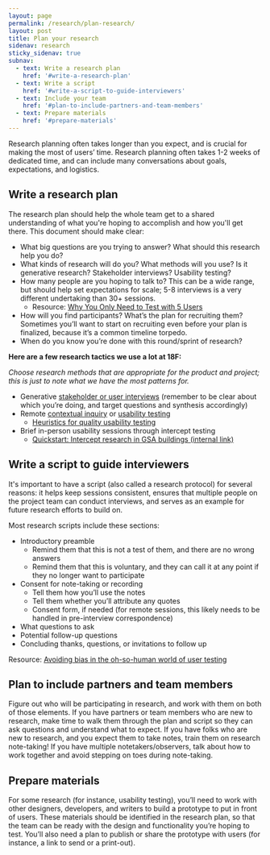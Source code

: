 ```yaml
---
layout: page
permalink: /research/plan-research/
layout: post
title: Plan your research
sidenav: research
sticky_sidenav: true
subnav:
  - text: Write a research plan
    href: '#write-a-research-plan'
  - text: Write a script
    href: '#write-a-script-to-guide-interviewers'
  - text: Include your team
    href: '#plan-to-include-partners-and-team-members'
  - text: Prepare materials
    href: '#prepare-materials'
---
```


Research planning often takes longer than you expect, and is crucial for making the most of users’ time. Research planning often takes 1-2 weeks of dedicated time, and can include many conversations about goals, expectations, and logistics.

## Write a research plan 

The research plan should help the whole team get to a shared understanding of what you're hoping to accomplish and how you'll get there. This document should make clear:

- What big questions are you trying to answer? What should this research help you do?
- What kinds of research will do you? What methods will you use? Is it generative research? Stakeholder interviews? Usability testing?
- How many people are you hoping to talk to? This can be a wide range, but should help set expectations for scale; 5-8 interviews is a very different undertaking than 30+ sessions.
    - Resource: [Why You Only Need to Test with 5 Users](https://www.nngroup.com/articles/why-you-only-need-to-test-with-5-users/)
- How will you find participants? What’s the plan for recruiting them? Sometimes you’ll want to start on recruiting even before your plan is finalized, because it’s a common timeline torpedo.
- When do you know you’re done with this round/sprint of research?

**Here are a few research tactics we use a lot at 18F:**

_Choose research methods that are appropriate for the product and project; this is just to note what we have the most patterns for._

- Generative [stakeholder or user interviews](https://methods.18f.gov/#stakeholder-and-user-interviews) (remember to be clear about which you’re doing, and target questions and synthesis accordingly)
- Remote [contextual inquiry](https://methods.18f.gov/#contextual-inquiry) or [usability testing](https://methods.18f.gov/#usability-testing)
    - [Heuristics for quality usability testing](https://docs.google.com/document/d/1qfGp3H1pdOlNbMYuJNQGyBIkpOcQErduDAl0adv1X-w/edit)
- Brief in-person usability sessions through intercept testing
    - [Quickstart: Intercept research in GSA buildings (internal link)](https://docs.google.com/document/d/1ph3fP2rGr0FeXSeueRD4YmIJYF3f-3yIoI-uDz6iwsI/edit#heading=h.ssdnqe2zdwhz)

## Write a script to guide interviewers

It's important to have a script (also called a research protocol) for several reasons: it helps keep sessions consistent, ensures that multiple people on the project team can conduct interviews, and serves as an example for future research efforts to build on.

Most research scripts include these sections:

- Introductory preamble
    - Remind them that this is not a test of them, and there are no wrong answers
    - Remind them that this is voluntary, and they can call it at any point if they no longer want to participate
- Consent for note-taking or recording
    - Tell them how you’ll use the notes
    - Tell them whether you’ll attribute any quotes
    - Consent form, if needed (for remote sessions, this likely needs to be handled in pre-interview correspondence)
- What questions to ask
- Potential follow-up questions
- Concluding thanks, questions, or invitations to follow up

Resource: [Avoiding bias in the oh-so-human world of user testing](https://blog.optimalworkshop.com/avoiding-bias-in-the-oh-so-human-world-of-user-testing)

## Plan to include partners and team members

Figure out who will be participating in research, and work with them on both of those elements. If you have partners or team members who are new to research, make time to walk them through the plan and script so they can ask questions and understand what to expect. If you have folks who are new to research, and you expect them to take notes, train them on research note-taking! If you have multiple notetakers/observers, talk about how to work together and avoid stepping on toes during note-taking.

## Prepare materials

For some research (for instance, usability testing), you’ll need to work with other designers, developers, and writers to build a prototype to put in front of users. These materials should be identified in the research plan, so that the team can be ready with the design and functionality you’re hoping to test. You’ll also need a plan to publish or share the prototype with users (for instance, a link to send or a print-out).
